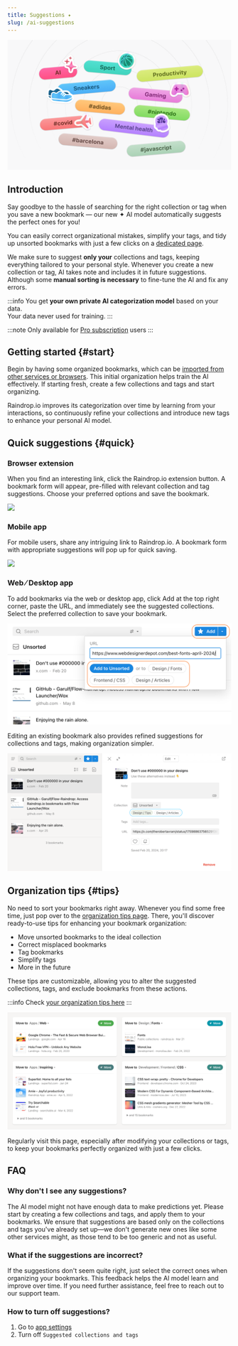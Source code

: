 ```yaml
---
title: Suggestions ✦
slug: /ai-suggestions
---
```


![](intro.png)

## Introduction

Say goodbye to the hassle of searching for the right collection or tag when you save a new bookmark — our new ✦ AI model automatically suggests the perfect ones for you!

You can easily correct organizational mistakes, simplify your tags, and tidy up unsorted bookmarks with just a few clicks on a [dedicated page](#tips).

We make sure to suggest **only your** collections and tags, keeping everything tailored to your personal style. Whenever you create a new collection or tag, AI takes note and includes it in future suggestions.
Although some **manual sorting is necessary** to fine-tune the AI and fix any errors.

:::info
You get **your own private AI categorization model** based on your data.   
Your data never used for training.
:::

:::note
Only available for [Pro subscription](https://raindrop.io/pro/buy) users
:::


## Getting started {#start}
Begin by having some organized bookmarks, which can be [imported from other services or browsers](../../getting-started/import.md). This initial organization helps train the AI effectively. If starting fresh, create a few collections and tags and start organizing.

Raindrop.io improves its categorization over time by learning from your interactions, so continuously refine your collections and introduce new tags to enhance your personal AI model.


## Quick suggestions {#quick}

### Browser extension

When you find an interesting link, click the Raindrop.io extension button. A bookmark form will appear, pre-filled with relevant collection and tag suggestions. Choose your preferred options and save the bookmark.

<p><img src={require('./ext.png').default} style={{width:'auto', maxHeight:565,display:'inline'}} /></p>

### Mobile app

For mobile users, share any intriguing link to Raindrop.io. A bookmark form with appropriate suggestions will pop up for quick saving.

<p><img src={require('./ios.png').default} style={{width:'auto', maxHeight:565,display:'inline'}} /></p>

### Web ⁄ Desktop app
To add bookmarks via the web or desktop app, click Add at the top right corner, paste the URL, and immediately see the suggested collections. Select the preferred collection to save your bookmark.

![](web-add.png)

Editing an existing bookmark also provides refined suggestions for collections and tags, making organization simpler.

![](web.png)


## Organization tips {#tips}

No need to sort your bookmarks right away. Whenever you find some free time, just pop over to the [organization tips page](https://app.raindrop.io/suggestions). There, you'll discover ready-to-use tips for enhancing your bookmark organization:

- Move unsorted bookmarks to the ideal collection
- Correct misplaced bookmarks
- Tag bookmarks
- Simplify tags
- More in the future

These tips are customizable, allowing you to alter the suggested collections, tags, and exclude bookmarks from these actions.

:::info
Check [your organization tips here](https://app.raindrop.io/suggestions)
:::

![](suggestions.png)

Regularly visit this page, especially after modifying your collections or tags, to keep your bookmarks perfectly organized with just a few clicks.


## FAQ
### Why don't I see any suggestions?
The AI model might not have enough data to make predictions yet.
Please start by creating a few collections and tags, and apply them to your bookmarks.
We ensure that suggestions are based only on the collections and tags you've already set up—we don't generate new ones like some other services might, as those tend to be too generic and not as useful.

### What if the suggestions are incorrect?
If the suggestions don't seem quite right, just select the correct ones when organizing your bookmarks. This feedback helps the AI model learn and improve over time. If you need further assistance, feel free to reach out to our support team.

### How to turn off suggestions?
1. Go to [app settings](https://app.raindrop.io/settings/app)
2. Turn off `Suggested collections and tags`